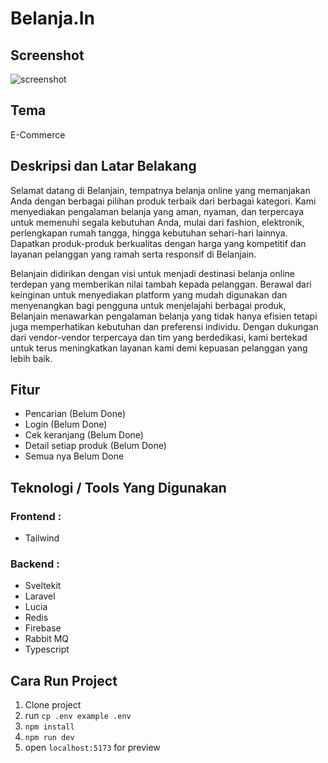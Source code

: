 # Belanja.In

## Screenshot
![screenshot](https://github.com/daveton22/Final-Project-Amcc-kelompok-2-/assets/171418625/89fb33d6-cd5b-4e33-a3be-98e1474095c5)


## Tema
E-Commerce

## Deskripsi dan Latar Belakang
Selamat datang di Belanjain, tempatnya belanja online yang memanjakan Anda dengan berbagai pilihan produk terbaik dari berbagai kategori. Kami menyediakan pengalaman belanja yang aman, nyaman, dan terpercaya untuk memenuhi segala kebutuhan Anda, mulai dari fashion, elektronik, perlengkapan rumah tangga, hingga kebutuhan sehari-hari lainnya. Dapatkan produk-produk berkualitas dengan harga yang kompetitif dan layanan pelanggan yang ramah serta responsif di Belanjain.

Belanjain didirikan dengan visi untuk menjadi destinasi belanja online terdepan yang memberikan nilai tambah kepada pelanggan. Berawal dari keinginan untuk menyediakan platform yang mudah digunakan dan menyenangkan bagi pengguna untuk menjelajahi berbagai produk, Belanjain menawarkan pengalaman belanja yang tidak hanya efisien tetapi juga memperhatikan kebutuhan dan preferensi individu. Dengan dukungan dari vendor-vendor terpercaya dan tim yang berdedikasi, kami bertekad untuk terus meningkatkan layanan kami demi kepuasan pelanggan yang lebih baik.

## Fitur
- Pencarian (Belum Done)
- Login (Belum Done)
- Cek keranjang (Belum Done)
- Detail setiap produk (Belum Done)
- Semua nya Belum Done

## Teknologi / Tools Yang Digunakan
  ### Frontend : 
- Tailwind

### Backend : 
- Sveltekit
- Laravel
- Lucia
- Redis
- Firebase
- Rabbit MQ
- Typescript

## Cara Run Project
  1. Clone project
  2. run `cp .env example .env`
  3. `npm install`
  4. `npm run dev`
  5. open `localhost:5173` for preview
